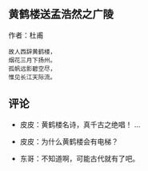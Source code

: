 ## 黄鹤楼送孟浩然之广陵

作者：杜甫

```
故人西辞黄鹤楼，
烟花三月下扬州。
孤帆远影碧空尽，
惟见长江天际流。
```

## 评论

- 皮皮：黄鹤楼名诗，真千古之绝唱！
  ...

- 皮皮：为什么黄鹤楼会有电梯？
- 东哥：不知道啊，可能古代就有了吧。

